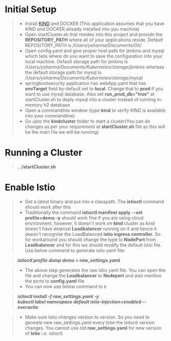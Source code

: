 # Initial Setup

> - Install <a href="https://kind.sigs.k8s.io/" target="_blank">KIND</a> and DOCKER (This application assumes that you have KIND and DOCKER already installed into you machine)
> - Open startCluster.sh that resides into this project and provide the <b>REPOSITORY_PATH</b> where all of your applications reside. Default REPOSITORY_PATH is <i>/Users/ysharma/Documents/Git/</i>
> - Open config.yaml and give proper host path for jenkins and mysql which tells where do you want to save the configuration into your local machine. Default storage path for jenkins is <i>/Users/ysharma/Documents/Kubernetes/storage/jenkins</i> whereas the default storage path for mysql is <i>/Users/ysharma/Documents/Kubernetes/storage/mysql</i>
> - springbootsecurity application has webApp.yaml that has <b>envTarget</b> field by-default set to <b>local</b>. Change that to <b>prod</b> if you want to use mysql database. Also set <b>run_prod_db="true"</b> at startCluster.sh to deply mysql into a cluster instead of running in-memory h2 database
> - Open a commandline window (type <strong>kind</strong> to verify KIND is available into your commandline) 
> - Go upto the <b>kindcluster</b> folder to start a cluster(You can do changes as per your requirement at <b>startCluster.sh</b> file as this will be the main file we will be running)

# Running a Cluster
  > <b>. ./startCluster.sh</b>

# Enable Istio
> - Get a latest binary and put into a classpath. The <b>istioctl</b> command should work after this
> - Traditionally the command <b>istioctl manifest apply --set profile=demo -y</b> should work fine if you are using cloud environment. however, it doesn't work on <strong>kind</strong> cluster as kind doesn't have external <strong>Loadbalancer</strong> running on it and hence it doesn't recognise the LoadBalanced <strong>istio ingress controller</strong>. So for workaround you should change the type to <b>NodePort</b> from <strong>Loadbalancer</strong> and for this we should modify the default istio file. Use below command to generate istio yaml file:

   > <b><i>istioctl profile dump demo > raw_settings.yaml</i></b>

> - The above step generates the raw istio yaml file. You can open the file and change the 
<b>Loadbalancer</b> to <b>Nodeport</b> and also mention the ports to <strong>config.yaml</strong> file
> - You can now use below command to e

   > <b><i>istioctl install -f raw_settings.yaml -y</i></b> </br>
   > <b><i>kubectl label namespace default istio-injection=enabled --overwrite</i></b>

> - Make sure Istio changes version to version. So you need to geneate new raw_settings.yaml every time the istioctl version changes. You cannot use old <b>raw_settings.yaml</b> for new version of <strong>Istio</strong> i.e. istioctl 


